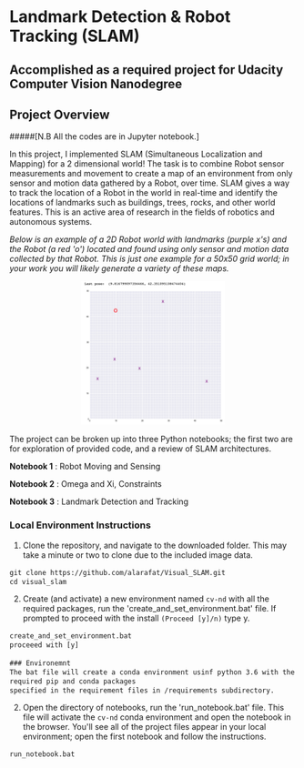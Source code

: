 # Landmark Detection & Robot Tracking (SLAM)
## Accomplished as a required project for Udacity Computer Vision Nanodegree 

## Project Overview
#####[N.B All the codes are in Jupyter notebook.] 

In this project, I implemented SLAM (Simultaneous Localization and Mapping) for a 
2 dimensional world! The task is to combine Robot sensor measurements and 
movement to create a map of an environment from only sensor and motion data gathered by 
a Robot, over time. SLAM gives a way to track the location of a Robot in the world 
in real-time and identify the locations of landmarks such as buildings, trees, rocks, 
and other world features. This is an active area of research in the fields of robotics 
and autonomous systems. 

*Below is an example of a 2D Robot world with landmarks (purple x's) and the Robot (a red 'o') located and found using *only* sensor and motion data collected by that Robot. This is just one example for a 50x50 grid world; in your work you will likely generate a variety of these maps.*

<p align="center">
  <img src="./images/robot_world.png" width=50% height=50% />
</p>

The project can be broken up into three Python notebooks; the first two are for exploration 
of provided code, and a review of SLAM architectures.

__Notebook 1__ : Robot Moving and Sensing

__Notebook 2__ : Omega and Xi, Constraints 

__Notebook 3__ : Landmark Detection and Tracking 


### Local Environment Instructions

1. Clone the repository, and navigate to the downloaded folder. This may take a minute or two to clone due to the included image data.
```
git clone https://github.com/alarafat/Visual_SLAM.git
cd visual_slam
```

2. Create (and activate) a new environment named `cv-nd` with all the required packages, 
run the 'create_and_set_environment.bat' file. If prompted to proceed with the install `(Proceed [y]/n)` type y.
```shell
create_and_set_environment.bat
proceeed with [y]

### Environemnt
The bat file will create a conda environment usinf python 3.6 with the required pip and conda packages
specified in the requirement files in /requirements subdirectory.

```

2. Open the directory of notebooks, run the 'run_notebook.bat' file. This file will activate the `cv-nd` conda environment
and open the notebook in the browser. You'll see all of the project files appear in your local environment; 
open the first notebook and follow the instructions.
```shell
run_notebook.bat
```
